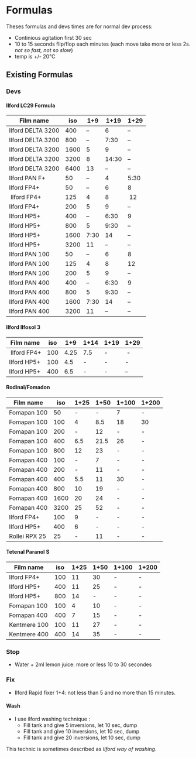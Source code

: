 # Formulas

Theses formulas and devs times are for normal dev process:
  - Continious agitation first 30 sec
  - 10 to 15 seconds flip/flop each minutes (each move take more or less 2s. _not so fast, not so slow_)
  - temp is +/- 20°C

## Existing Formulas

### Devs

#### Ilford LC29 Formula

| Film name | iso |	1+9	| 1+19 | 1+29 |
|---|---|---|---|---|
| Ilford DELTA 3200 |	400 | – | 6 | – |
| Ilford DELTA 3200	| 800 |	–	| 7:30 | – |
| Ilford DELTA 3200	| 1600 | 5 | 9 | – |
| Ilford DELTA 3200	| 3200 | 8 | 14:30 | – |
| Ilford DELTA 3200	| 6400 | 13 | – | – |
| Ilford PAN F+ |	50 | – | 4 | 5:30 |
| Ilford FP4+ | 50 | –	| 6	| 8 |
| Ilford FP4+ | 125 | 4	| 8	| 12 |
| Ilford FP4+ |	200	| 5 |	9	| – |
| Ilford HP5+	| 400 | –	| 6:30 | 9 |
| Ilford HP5+	| 800 | 5	| 9:30 | – |
| Ilford HP5+	| 1600 | 7:30 |	14 | – |
| Ilford HP5+	| 3200 | 11	| – |	– |
| Ilford PAN 100 | 50 |	– |	6	| 8 |
| Ilford PAN 100 | 125 | 4 | 8 | 12 |
| Ilford PAN 100 | 200 | 5 | 9 | – |
| Ilford PAN 400 | 400 | – | 6:30	| 9 |
| Ilford PAN 400 | 800 | 5 | 9:30	| – |
| Ilford PAN 400 | 1600 | 7:30 | 14 | – |
| Ilford PAN 400 | 3200 | 11 | – | – |

#### Ilford Ilfosol 3

| Film name | iso |	1+9	| 1+14 | 1+19 | 1+29 |
|---|---|---|---|---|---|
| Ilford FP4+ | 100 | 4.25	| 7.5 | -	| - |
| Ilford HP5+	| 100 | 4.5	| - | - | - |
| Ilford HP5+	| 400 | 6.5	| - | - | – |

#### Rodinal/Fomadon

| Film name | iso |	1+25 | 1+50 | 1+100 | 1+200 |
|---|---|---|---|---|---|
| Fomapan 100 | 50 | - | - | 7 | - |
| Fomapan 100 | 100 | 4 | 8.5 | 18 | 30 |
| Fomapan 100 | 200 | - | 12 | - | - |
| Fomapan 100 | 400 | 6.5 | 21.5 | 26 | - |
| Fomapan 100 | 800 | 12 | 23 | - | - |
| Fomapan 400 | 100 | - | 7 | - | - |
| Fomapan 400 | 200 | - | 11 | - | - |
| Fomapan 400 | 400 | 5.5 | 11 | 30 | - |
| Fomapan 400 | 800 | 10 | 19 | - | - |
| Fomapan 400 | 1600 | 20 | 24 | - | - |
| Fomapan 400 | 3200 | 25 | 52 | - | - |
| Ilford FP4+ | 100 | 9 | - | - | - |
| Ilford HP5+ | 400 | 6 | - | - | - |
| Rollei RPX 25 | 25 | - | 11 | - | - |

#### Tetenal Paranol S

| Film name | iso |	1+25 | 1+50 | 1+100 | 1+200 |
|---|---|---|---|---|---|
| Ilford FP4+ | 100 | 11 | 30 | - | - |
| Ilford HP5+ | 400 | 11 | 25 | - | - |
| Ilford HP5+ | 800 | 14 | - | - | - |
| Fomapan 100 | 100 | 4 | 10 | - | - |
| Fomapan 400 | 400 | 7 | 15 | - | - |
| Kentmere 100 | 100 | 11 | 27 | - | - |
| Kentmere 400 | 400 | 14 | 35 | - | - |


### Stop
  * Water + 2ml lemon juice: more or less 10 to 30 secondes

### Fix
  * Ilford Rapid fixer 1+4: not less than 5 and no more than 15 minutes.


#### Wash

 * I use ilford washing technique : 
   * Fill tank and give 5 inversions, let 10 sec, dump
   * Fill tank and give 10 inversions, let 10 sec, dump
   * Fill tank and give 20 inversions, let 10 sec, dump

This technic is sometimes described as _Ilford way of washing_.
